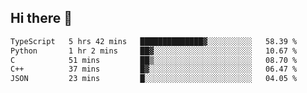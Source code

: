 ## Hi there 👋

<!--
**whirlun/whirlun** is a ✨ _special_ ✨ repository because its `README.md` (this file) appears on your GitHub profile.

Here are some ideas to get you started:

- 🔭 I’m currently working on ...
- 🌱 I’m currently learning ...
- 👯 I’m looking to collaborate on ...
- 🤔 I’m looking for help with ...
- 💬 Ask me about ...
- 📫 How to reach me: ...
- 😄 Pronouns: ...
- ⚡ Fun fact: ...
-->
<!--START_SECTION:waka-->

```txt
TypeScript   5 hrs 42 mins   ██████████████▓░░░░░░░░░░   58.39 %
Python       1 hr 2 mins     ██▓░░░░░░░░░░░░░░░░░░░░░░   10.67 %
C            51 mins         ██▒░░░░░░░░░░░░░░░░░░░░░░   08.70 %
C++          37 mins         █▓░░░░░░░░░░░░░░░░░░░░░░░   06.47 %
JSON         23 mins         █░░░░░░░░░░░░░░░░░░░░░░░░   04.05 %
```

<!--END_SECTION:waka-->
